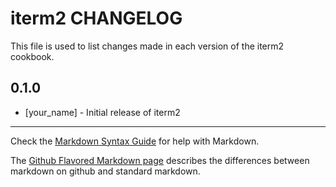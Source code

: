 iterm2 CHANGELOG
================

This file is used to list changes made in each version of the iterm2 cookbook.

0.1.0
-----
- [your_name] - Initial release of iterm2

- - -
Check the [Markdown Syntax Guide](http://daringfireball.net/projects/markdown/syntax) for help with Markdown.

The [Github Flavored Markdown page](http://github.github.com/github-flavored-markdown/) describes the differences between markdown on github and standard markdown.

